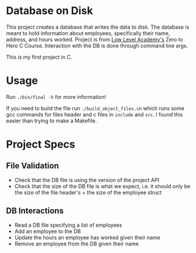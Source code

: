 # Database on Disk

This project creates a database that writes the data to disk. The database is meant to hold information about employees, specifically their name, address, and hours worked. Project is from [Low Level Academy's](lowlevel.academy) Zero to Hero C Course. Interaction with the DB is done through command line args.

This is my first project in C.

# Usage
Run `./bin/final -h` for more information!

If you need to build the file run `./build_object_files.sh` which runs some gcc commands for files header and c files in `include` and `src`. I found this easier than trying to make a Makefile.

# Project Specs

## File Validation
* Check that the DB file is using the version of the project API
* Check that the size of the DB file is what we expect, i.e. it should only be the size of the file header's + the size of the employee struct

## DB Interactions
* Read a DB file specifying a list of employees
* Add an employee to the DB
* Update the hours an employee has worked given their name
* Remove an employee from the DB given their name